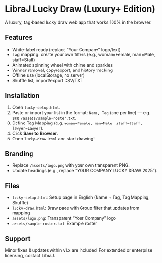 # LibraJ Lucky Draw (Luxury+ Edition)

A luxury, tag-based lucky draw web app that works 100% in the browser.

## Features
- White-label ready (replace “Your Company” logo/text)
- Tag mapping: create your own filters (e.g., woman=Female, man=Male, staff=Staff)
- Animated spinning wheel with chime and sparkles
- Winner removal, copy/export, and history tracking
- Offline use (localStorage, no server)
- Shuffle list, import/export CSV/TXT

## Installation
1. Open `lucky-setup.html`.
2. Paste or import your list in the format: `Name, Tag` (one per line) — e.g. see `/assets/sample-roster.txt`.
3. Define Tag Mapping (e.g. `woman=Female, man=Male, staff=Staff, lawyer=Lawyer`).
4. Click **Save to Browser**.
5. Open `lucky-draw.html` and start drawing!

## Branding
- Replace `/assets/logo.png` with your own transparent PNG.
- Update headings (e.g., replace “YOUR COMPANY LUCKY DRAW 2025”).

## Files
- `lucky-setup.html`: Setup page in English (Name + Tag, Tag Mapping, Shuffle)
- `lucky-draw.html`: Draw page with Group filter that updates from mapping
- `assets/logo.png`: Transparent “Your Company” logo
- `assets/sample-roster.txt`: Example roster

## Support
Minor fixes & updates within v1.x are included.
For extended or enterprise licensing, contact LibraJ.
